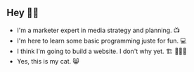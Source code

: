 ## Hey 👋🏼

- I'm a marketer expert in media strategy and planning.  📺
- I'm here to learn some basic programming juste for fun.  💻
- I think I'm going to build a website. I don't why yet.  🏗️ 🤷🏻‍♂️
- Yes, this is my cat.  😸

<!--
**mzancan/mzancan** is a ✨ _special_ ✨ repository because its `README.md` (this file) appears on your GitHub profile.

Here are some ideas to get you started:

- 🔭 I’m currently working on ...
- 🌱 I’m currently learning ...
- 👯 I’m looking to collaborate on ...
- 🤔 I’m looking for help with ...
- 💬 Ask me about ...
- 📫 How to reach me: ...
- 😄 Pronouns: ...
- ⚡ Fun fact: ...
-->

